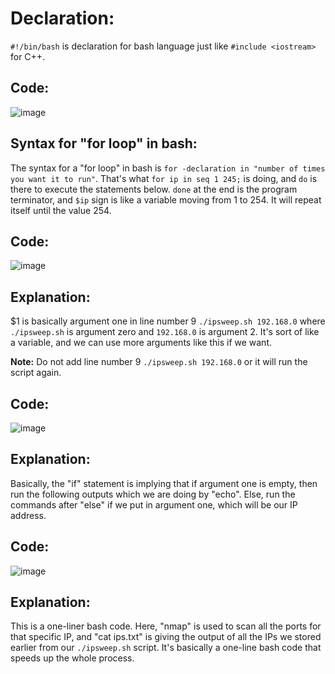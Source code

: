 # Declaration:
`#!/bin/bash` is declaration for bash language just like `#include <iostream>` for C++.

## Code:

![image](https://github.com/user-attachments/assets/f85b0b18-4c34-43eb-8a75-3b93413ff8c1)


## Syntax for "for loop" in bash:
The syntax for a "for loop" in bash is `for -declaration in "number of times you want it to run"`. That's what `for ip in seq 1 245;` is doing, and `do` is there to execute the statements below. `done` at the end is the program terminator, and `$ip` sign is like a variable moving from 1 to 254. It will repeat itself until the value 254.



## Code:

![image](https://github.com/user-attachments/assets/90c43cbe-f1af-44b0-9644-aeada21b0c0c)

## Explanation:
$1 is basically argument one in line number 9 `./ipsweep.sh 192.168.0` where `./ipsweep.sh` is argument zero and `192.168.0` is argument 2. It's sort of like a variable, and we can use more arguments like this if we want.

**Note:** Do not add line number 9 `./ipsweep.sh 192.168.0` or it will run the script again.


## Code:

![image](https://github.com/user-attachments/assets/b8deaad7-7af2-4519-b5eb-6cea2d3efa50)

## Explanation:
Basically, the "if" statement is implying that if argument one is empty, then run the following outputs which we are doing by "echo". Else, run the commands after "else" if we put in argument one, which will be our IP address.

## Code:

![image](https://github.com/user-attachments/assets/41fceb1b-701e-4645-a533-07d696bf8f0f)


## Explanation:
This is a one-liner bash code. Here, "nmap" is used to scan all the ports for that specific IP, and "cat ips.txt" is giving the output of all the IPs we stored earlier from our `./ipsweep.sh` script. It's basically a one-line bash code that speeds up the whole process.

